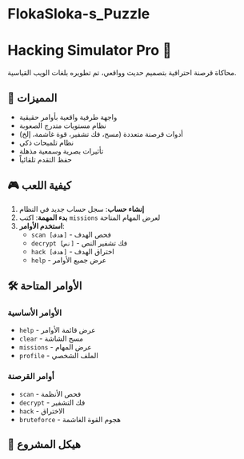 # FlokaSloka-s_Puzzle

# Hacking Simulator Pro 🚀

محاكاة قرصنة احترافية بتصميم حديث وواقعي، تم تطويره بلغات الويب القياسية.

## 🌟 المميزات

- واجهة طرفية واقعية بأوامر حقيقية
- نظام مستويات متدرج الصعوبة
- أدوات قرصنة متعددة (مسح، فك تشفير، قوة غاشمة، إلخ)
- نظام تلميحات ذكي
- تأثيرات بصرية وسمعية مذهلة
- حفظ التقدم تلقائياً

## 🎮 كيفية اللعب

1. **إنشاء حساب**: سجل حساب جديد في النظام
2. **بدء المهمة**: اكتب `missions` لعرض المهام المتاحة
3. **استخدم الأوامر**:
   - `scan [هدف]` - فحص الهدف
   - `decrypt [نص]` - فك تشفير النص
   - `hack [هدف]` - اختراق الهدف
   - `help` - عرض جميع الأوامر

## 🛠️ الأوامر المتاحة

### الأوامر الأساسية
- `help` - عرض قائمة الأوامر
- `clear` - مسح الشاشة
- `missions` - عرض المهام
- `profile` - الملف الشخصي

### أوامر القرصنة
- `scan` - فحص الأنظمة
- `decrypt` - فك التشفير
- `hack` - الاختراق
- `bruteforce` - هجوم القوة الغاشمة

## 📁 هيكل المشروع
